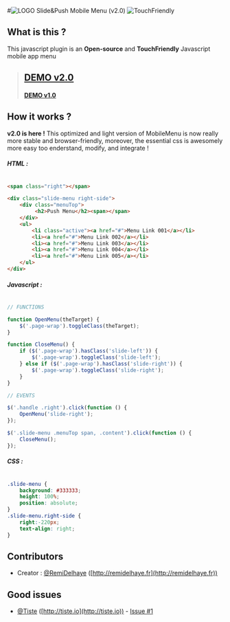 #![LOGO](https://cdn3.iconfinder.com/data/icons/eightyshades/512/45_Menu-24.png) Slide&Push Mobile Menu (v2.0) 
![TouchFriendly](http://www.queness.com/resources/images/11755.gif)

What is this ?
--------------

This javascript plugin is an **Open-source** and **TouchFriendly** Javascript mobile app menu

> ## [DEMO v2.0](http://remidelhaye.github.io/MobileMenu)
> #### [DEMO v1.0](http://remidelhaye.github.io/MobileMenu/v1.0)


How it works ?
--------------

**v2.0 is here !** This optimized and light version of MobileMenu is now really more stable and browser-friendly, moreover, the essential css is awesomely more easy too enderstand, modify, and integrate !

##### HTML :

```html

<span class="right"></span>

<div class="slide-menu right-side">
    <div class="menuTop">
         <h2>Push Menu</h2><span></span>
    </div>
    <ul>
        <li class="active"><a href="#">Menu Link 001</a></li>
        <li><a href="#">Menu Link 002</a></li>
        <li><a href="#">Menu Link 003</a></li>
        <li><a href="#">Menu Link 004</a></li>
        <li><a href="#">Menu Link 005</a></li>
    </ul>
</div>

```

##### Javascript :

```javascript

// FUNCTIONS

function OpenMenu(theTarget) {
    $('.page-wrap').toggleClass(theTarget);
}

function CloseMenu() {
    if ($('.page-wrap').hasClass('slide-left')) {
        $('.page-wrap').toggleClass('slide-left');
    } else if ($('.page-wrap').hasClass('slide-right')) {
        $('.page-wrap').toggleClass('slide-right');
    }
}

// EVENTS

$('.handle .right').click(function () {
    OpenMenu('slide-right');
});

$('.slide-menu .menuTop span, .content').click(function () {
    CloseMenu();
});

```

##### CSS :

```css

.slide-menu {
    background: #333333;
    height: 100%;
    position: absolute;
}
.slide-menu.right-side {
    right:-220px;
    text-align: right;
}

```

Contributors
------------

 * Creator : [@RemiDelhaye](https://github.com/RemiDelhaye) ([http://remidelhaye.fr](http://remidelhaye.fr))

Good issues
-----------

 * [@Tiste](https://github.com/tiste) ([http://tiste.io](http://tiste.io)) - [Issue #1](https://github.com/RemiDelhaye/MobileMenu/issues/1)
